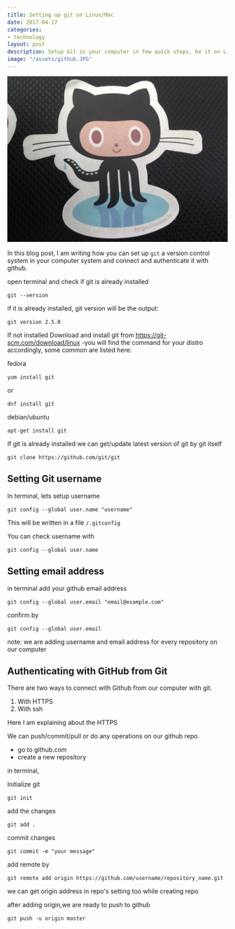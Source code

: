 ```yaml
---
title: Setting up git on Linux/Mac
date: 2017-04-17
categories:
- technology
layout: post
description: Setup Git in your computer in few quick steps, be it on Linux (Ubuntu, Fedora, Redhat, Arch etc) or Mac or Windows
image: "/assets/github.JPG"
---
```


<img src="/assets/github.JPG" alt="Github git setup">

In this blog post, I am writing how you can set up `git` a version control system in your computer system and connect and authenticate it with github.


open terminal and check if git is already installed 

	git --version

if it is already installed, git version will be the output: 

	git version 2.5.0

If not installed Download and install git from https://git-scm.com/download/linux
-you will find the command for your distro accordingly, some common are listed here:

fedora

	yum install git

or

	dnf install git

debian/ubuntu

	apt-get install git

If git is already installed we can get/update latest version of git by git itself

	git clone https://github.com/git/git




## Setting Git username ##

In terminal, lets setup username
	
	git config --global user.name "username"

This will be written in a file `/.gitconfig`

You can check username with

	git config --global user.name



## Setting email address ##

in terminal add your github email address

	git config --global user.email "email@example.com"

confirm by

	git config --global user.email

note: we are adding username and email address for every repository on our computer

## Authenticating with GitHub from Git ##

There are two ways to connect with Github from our computer with git.

1. With HTTPS 
2. With ssh

Here I am explaining about the HTTPS

We can push/commit/pull or do any operations on our github repo. 

* go to github.com
* create a new repository

in terminal,

Initialize git
	
	git init

add the changes
	
	git add .

commit changes

	git commit -m "your message"

add remote by

	git remote add origin https://github.com/username/repository_name.git

we can get origin address in repo's setting too while creating repo

after adding origin,we are ready to push to github

	git push -u origin master










	




